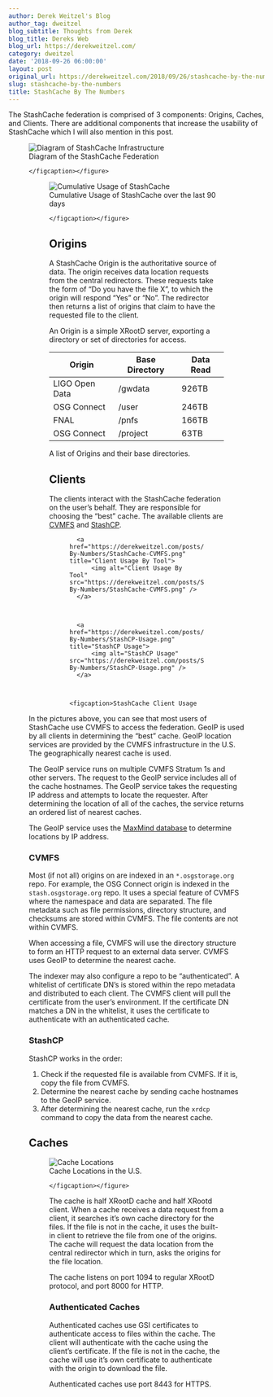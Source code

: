 ```yaml
---
author: Derek Weitzel's Blog
author_tag: dweitzel
blog_subtitle: Thoughts from Derek
blog_title: Dereks Web
blog_url: https://derekweitzel.com/
category: dweitzel
date: '2018-09-26 06:00:00'
layout: post
original_url: https://derekweitzel.com/2018/09/26/stashcache-by-the-numbers/
slug: stashcache-by-the-numbers
title: StashCache By The Numbers
---
```


<p>The StashCache federation is comprised of 3 components: Origins, Caches, and Clients.  There are additional components that increase the usability of StashCache which I will also mention in this post.</p>


<figure class="">
  <img alt="Diagram of StashCache Infrastructure" src="https://derekweitzel.com/images/posts/StashCache-By-Numbers/StashCache-Diagram.png" /><figcaption>
      Diagram of the StashCache Federation

    </figcaption></figure>

<figure class="">
  <img alt="Cumulative Usage of StashCache" src="https://derekweitzel.com/images/posts/StashCache-By-Numbers/StashCache-Cumulative.png" /><figcaption>
      Cumulative Usage of StashCache over the last 90 days

    </figcaption></figure>

<h2 id="origins">Origins</h2>

<p>A StashCache Origin is the authoritative source of data.  The origin receives data location requests from the central redirectors.  These requests take the form of “Do you have the file X”, to which the origin will respond “Yes” or “No”.  The redirector then returns a list of origins that claim to have the requested file to the client.</p>


<p>An Origin is a simple XRootD server, exporting a directory or set of directories for access.</p>


<table>
  <thead>
    <tr>
      <th>Origin</th>
      <th>Base Directory</th>
      <th>Data Read</th>
    </tr>
  </thead>
  <tbody>
    <tr>
      <td>LIGO Open Data</td>
      <td>/gwdata</td>
      <td>926TB</td>
    </tr>
    <tr>
      <td>OSG Connect</td>
      <td>/user</td>
      <td>246TB</td>
    </tr>
    <tr>
      <td>FNAL</td>
      <td>/pnfs</td>
      <td>166TB</td>
    </tr>
    <tr>
      <td>OSG Connect</td>
      <td>/project</td>
      <td>63TB</td>
    </tr>
  </tbody>
</table>

<p>A list of Origins and their base directories.</p>


<h2 id="clients">Clients</h2>

<p>The clients interact with the StashCache federation on the user’s behalf.  They are responsible for choosing the “best” cache.  The available clients are <a href="https://cernvm.cern.ch/portal/filesystem">CVMFS</a> and <a href="https://github.com/opensciencegrid/StashCache">StashCP</a>.</p>


<figure class="half ">
  
    
      <a href="https://derekweitzel.com/posts/StashCache-By-Numbers/StashCache-CVMFS.png" title="Client Usage By Tool">
          <img alt="Client Usage By Tool" src="https://derekweitzel.com/posts/StashCache-By-Numbers/StashCache-CVMFS.png" />
      </a>
    
  
    
      <a href="https://derekweitzel.com/posts/StashCache-By-Numbers/StashCP-Usage.png" title="StashCP Usage">
          <img alt="StashCP Usage" src="https://derekweitzel.com/posts/StashCache-By-Numbers/StashCP-Usage.png" />
      </a>
    
  
  
    <figcaption>StashCache Client Usage
</figcaption>
  
</figure>

<p>In the pictures above, you can see that most users of StashCache use CVMFS to access the federation.  GeoIP is used by all clients in determining the “best” cache.  GeoIP location services are provided by the CVMFS infrastructure in the U.S.  The geographically nearest cache is used.</p>


<p>The GeoIP service runs on multiple CVMFS Stratum 1s and other servers.  The request to the GeoIP service includes all of the cache hostnames.  The GeoIP service takes the requesting IP address and attempts to locate the requester.  After determining the location of all of the caches, the service returns an ordered list of nearest caches.</p>


<p>The GeoIP service uses the <a href="https://www.maxmind.com/">MaxMind database</a> to determine locations by IP address.</p>


<h3 id="cvmfs">CVMFS</h3>

<p>Most (if not all) origins on are indexed in an <code class="language-plaintext highlighter-rouge">*.osgstorage.org</code> repo.  For example, the OSG Connect origin is indexed in the <code class="language-plaintext highlighter-rouge">stash.osgstorage.org</code> repo.  It uses a special feature of CVMFS where the namespace and data are separated.  The file metadata such as file permissions, directory structure, and checksums are stored within CVMFS.  The file contents are not within CVMFS.</p>


<p>When accessing a file, CVMFS will use the directory structure to form an HTTP request to an external data server.  CVMFS uses GeoIP to determine the nearest cache.</p>


<p>The indexer may also configure a repo to be “authenticated”.  A whitelist of certificate DN’s is stored within the repo metadata and distributed to each client.  The CVMFS client will pull the certificate from the user’s environment.  If the certificate DN matches a DN in the whitelist, it uses the certificate to authenticate with an authenticated cache.</p>


<h3 id="stashcp">StashCP</h3>

<p>StashCP works in the order:</p>


<ol>
  <li>Check if the requested file is available from CVMFS.  If it is, copy the file from CVMFS.</li>
  <li>Determine the nearest cache by sending cache hostnames to the GeoIP service.</li>
  <li>After determining the nearest cache, run the <code class="language-plaintext highlighter-rouge">xrdcp</code> command to copy the data from the nearest cache.</li>
</ol>

<h2 id="caches">Caches</h2>

<figure class="">
  <img alt="Cache Locations" src="https://derekweitzel.com/images/posts/StashCache-By-Numbers/CacheLocations.png" /><figcaption>
      Cache Locations in the U.S.

    </figcaption></figure>

<p>The cache is half XRootD cache and half XRootd client.  When a cache receives a data request from a client, it searches it’s own cache directory for the files.  If the file is not in the cache, it uses the built-in client to retrieve the file from one of the origins.  The cache will request the data location from the central redirector which in turn, asks the origins for the file location.</p>


<p>The cache listens on port 1094 to regular XRootD protocol, and port 8000 for HTTP.</p>


<h3 id="authenticated-caches">Authenticated Caches</h3>

<p>Authenticated caches use GSI certificates to authenticate access to files within the cache.  The client will authenticate with the cache using the client’s certificate.  If the file is not in the cache, the cache will use it’s own certificate to authenticate with the origin to download the file.</p>


<p>Authenticated caches use port 8443 for HTTPS.</p>